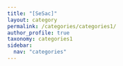 ```yaml
---
title: "[SeSac]"
layout: category
permalink: /categories/categories1/
author_profile: true
taxonomy: categories1
sidebar:
  nav: "categories"
---
```

